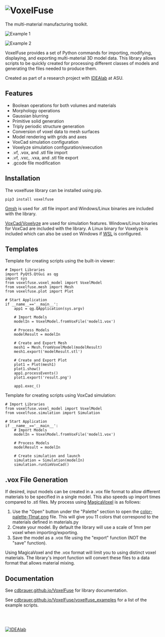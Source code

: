 # ![VoxelFuse](../master/images/logo.png?raw=true)

The multi-material manufacturing toolkit.

![Example 1](../master/images/main.png?raw=true)

![Example 2](../master/images/main2.png?raw=true)

VoxelFuse provides a set of Python commands for importing, modifying, displaying, and exporting multi-material 3D model data.  This library allows scripts to be quickly created for processing different classes of models and generating the files needed to produce them.

Created as part of a research project with [IDEAlab](http://idealab.asu.edu) at ASU.

## Features
- Boolean operations for both volumes and materials
- Morphology operations
- Gaussian blurring
- Primitive solid generation
- Triply periodic structure generation
- Conversion of voxel data to mesh surfaces
- Model rendering with grids and axes
- VoxCad simulation configuration
- Voxelyze simulation configuration/execution
- .vf, .vox, and .stl file import
- .vf, .vxc, .vxa, and .stl file export
- .gcode file modification

## Installation

The voxelfuse library can be installed using pip.

    pip3 install voxelfuse

[Gmsh](http://gmsh.info/) is used for .stl file import and Windows/Linux binaries are included with the library.

[VoxCad/Voxelyze](https://sites.google.com/site/voxcadproject/) are used for simulation features. Windows/Linux
binaries for VoxCad are included with the library. A Linux binary for Voxelyze is included which can also be used on
Windows if [WSL](https://docs.microsoft.com/en-us/windows/wsl/install-win10) is configured.

## Templates

Template for creating scripts using the built-in viewer:

    # Import Libraries
    import PyQt5.QtGui as qg
    import sys
    from voxelfuse.voxel_model import VoxelModel
    from voxelfuse.mesh import Mesh
    from voxelfuse.plot import Plot

    # Start Application
    if __name__=='__main__':
        app1 = qg.QApplication(sys.argv)

        # Import Models
        modelIn = VoxelModel.fromVoxFile('model1.vox')

        # Process Models
        modelResult = modelIn

        # Create and Export Mesh
        mesh1 = Mesh.fromVoxelModel(modelResult)
        mesh1.export('modelResult.stl')

        # Create and Export Plot
        plot1 = Plot(mesh1)
        plot1.show()
        app1.processEvents()
        plot1.export('result.png')

        app1.exec_()

Template for creating scripts using VoxCad simulation:

    # Import Libraries
    from voxelfuse.voxel_model import VoxelModel
    from voxelfuse.simulation import Simulation

    # Start Application
    if __name__=='__main__':
        # Import Models
        modelIn = VoxelModel.fromVoxFile('model1.vox')

        # Process Models
        modelResult = modelIn

        # Create simulation and launch
        simulation = Simulation(modelIn)
        simulation.runSimVoxCad()

## .vox File Generation
If desired, input models can be created in a .vox file format to allow different materials to be specified in a single model.  This also speeds up import times compared to .stl files. My process using [MagicaVoxel](https://ephtracy.github.io) is as follows:

1. Use the "Open" button under the "Palette" section to open the [color-palette-11mat.png](../master/images/color-palette-11mat.png) file. This will give you 11 colors that correspond to the materials defined in materials.py
2. Create your model. By default the library will use a scale of 1mm per voxel when importing/exporting.
3. Save the model as a .vox file using the "export" function (NOT the "save" function).

Using MagicaVoxel and the .vox format will limit you to using distinct voxel materials. The library's import function will convert these files to a data format that allows material mixing.

## Documentation

See [cdbrauer.github.io/VoxelFuse](https://cdbrauer.github.io/VoxelFuse/) for library documentation.

See [cdbrauer.github.io/VoxelFuse/voxelfuse_examples](https://cdbrauer.github.io/VoxelFuse/voxelfuse_examples/) for a list of the example scripts.

<br/><br/>

<a href="http://idealab.asu.edu/" target="_blank">![IDEAlab](../master/images/footer.png?raw=true)</a>

